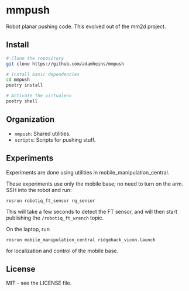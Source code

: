 # mmpush

Robot planar pushing code. This evolved out of the mm2d project.

## Install

```bash
# Clone the repository
git clone https://github.com/adamheins/mmpush

# Install basic dependencies
cd mmpush
poetry install

# Activate the virtualenv
poetry shell 
```

## Organization

* `mmpush`: Shared utilities.
* `scripts`: Scripts for pushing stuff.

## Experiments
Experiments are done using utilities in mobile_manipulation_central.

These experiments use only the mobile base; no need to turn on the arm. SSH
into the robot and run:
```
rosrun robotiq_ft_sensor rq_sensor
```
This will take a few seconds to detect the FT sensor, and will then start
publishing the `/robotiq_ft_wrench` topic.

On the laptop, run
```
rosrun mobile_manipulation_central ridgeback_vicon.launch
```
for localization and control of the mobile base.

## License

MIT - see the LICENSE file.
